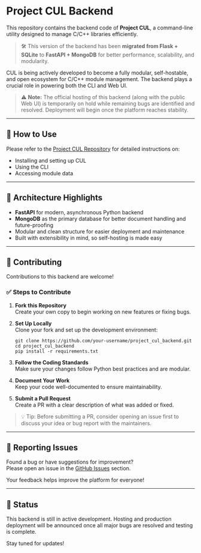 # Project CUL Backend

This repository contains the backend code of **Project CUL**, a command-line utility designed to manage C/C++ libraries efficiently.

> 🛠️ This version of the backend has been **migrated from Flask + SQLite** to **FastAPI + MongoDB** for better performance, scalability, and modularity.

CUL is being actively developed to become a fully modular, self-hostable, and open ecosystem for C/C++ module management. The backend plays a crucial role in powering both the CLI and Web UI.

> ⚠️ **Note:** The official hosting of this backend (along with the public Web UI) is temporarily on hold while remaining bugs are identified and resolved. Deployment will begin once the platform reaches stability.

---

## 🚀 How to Use

Please refer to the [Project CUL Repository](https://github.com/atrithakar/project_cul) for detailed instructions on:

- Installing and setting up CUL  
- Using the CLI  
- Accessing module data

---

## 🧩 Architecture Highlights

- **FastAPI** for modern, asynchronous Python backend  
- **MongoDB** as the primary database for better document handling and future-proofing  
- Modular and clean structure for easier deployment and maintenance  
- Built with extensibility in mind, so self-hosting is made easy

---

## 🤝 Contributing

Contributions to this backend are welcome!

### ✅ Steps to Contribute

1. **Fork this Repository**  
   Create your own copy to begin working on new features or fixing bugs.

2. **Set Up Locally**  
   Clone your fork and set up the development environment:

   ```
   git clone https://github.com/your-username/project_cul_backend.git  
   cd project_cul_backend  
   pip install -r requirements.txt  
   ```

3. **Follow the Coding Standards**  
   Make sure your changes follow Python best practices and are modular.

4. **Document Your Work**  
   Keep your code well-documented to ensure maintainability.

5. **Submit a Pull Request**  
   Create a PR with a clear description of what was added or fixed.

> 💡 Tip: Before submitting a PR, consider opening an issue first to discuss your idea or bug report with the maintainers.

---

## 🐞 Reporting Issues

Found a bug or have suggestions for improvement?  
Please open an issue in the [GitHub Issues](https://github.com/atrithakar/project_cul_backend/issues) section.

Your feedback helps improve the platform for everyone!

---

## 📌 Status

This backend is still in active development. Hosting and production deployment will be announced once all major bugs are resolved and testing is complete.

Stay tuned for updates!